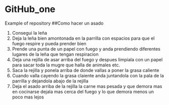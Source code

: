 # GitHub_one
Example of repository
##Como hacer un asado
1. Consegui la leña
2. Deja la leña bien amontonada en la parrilla con espacios para que el fuego respire y pueda prender bien
3. Prende una punta de un papel con fuego y anda prendiendo diferentes lugares de la leña que tengan respiracion
4. Deja una rejilla de asar arriba del fuego y despues limpiala con un papel para sacar toda la mugre que halla de animales etc.
5. Saca la rejilla y ponela arriba de donde vallas a poner la grasa caliente
6. Cuando valla cayendo la grasa claiente anda juntandola con la pala de la parrilla y dejandola abajo de la rejilla
7. Deja el asado arriba de la rejilla la carne mas pesada y que demora mas en cocinarse dejala mas cerca del fuego y lo que demora menos un poco mas lejos
   
